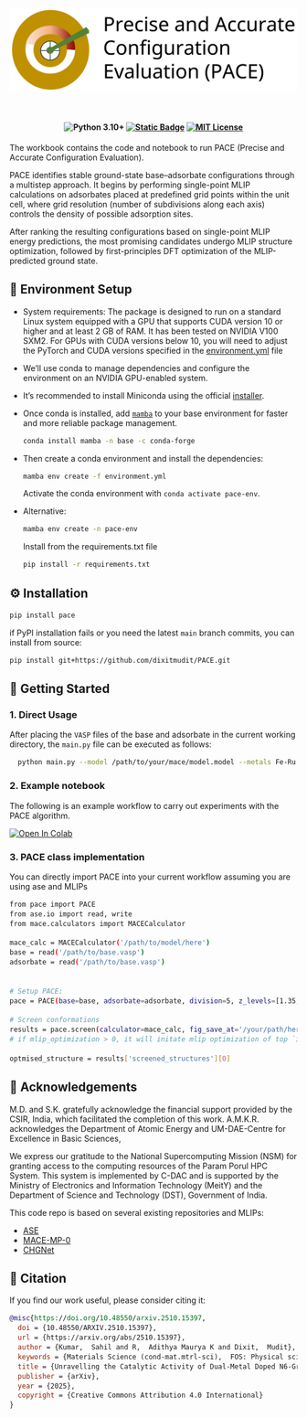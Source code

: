 <!-- <h1 align="center">PACE (Precise and Accurate Configuration Evaluation)</h1>

<h4 align="center">

</h4> -->
<p align="center">
  <img src="./logo_2.png" alt="Precise and Accurate Configuration Evaluation" width="600"/>
</p>
<br/>


<h4 align="center">


![Python 3.10+](https://img.shields.io/badge/python-3.10%2B-5C6216?logo=python&logoColor=white&style=flat-square)
[![Static Badge](https://img.shields.io/badge/doi-0.48550%2FarXiv.2510.15397-5C6216?style=flat-square)](https://doi.org/10.48550/arXiv.2510.15397)
[![MIT License](https://img.shields.io/badge/License-MIT-5C6216.svg?style=flat-square)](https://choosealicense.com/licenses/mit/)

</h4>
The workbook contains the code and notebook to run PACE (Precise and Accurate Configuration Evaluation).

PACE identifies stable ground-state base–adsorbate configurations through a multistep approach. It begins by performing single-point MLIP calculations on adsorbates placed at predefined grid points within the unit cell, where grid resolution (number of subdivisions along each axis) controls the density of possible adsorption sites.

After ranking the resulting configurations based on single-point MLIP energy predictions, the most promising candidates undergo MLIP structure optimization, followed by first-principles DFT optimization of the MLIP-predicted ground state. 


## 🚀 Environment Setup

- System requirements: The package is designed to run on a standard Linux system equipped with a GPU that supports CUDA version 10 or higher and at least 2 GB of RAM. It has been tested on NVIDIA V100 SXM2. For GPUs with CUDA versions below 10, you will need to adjust the PyTorch and CUDA versions specified in the [environment.yml](environment.yml) file

- We’ll use conda to manage dependencies and configure the environment on an NVIDIA GPU-enabled system.

- It’s recommended to install Miniconda using the official [installer](https://docs.conda.io/projects/miniconda/en/latest/miniconda-other-installer-links.html).
- Once conda is installed, add [`mamba`](https://mamba.readthedocs.io/en/latest/) to your base environment for faster and more reliable package management.

    ```bash
    conda install mamba -n base -c conda-forge
    ```
- Then create a conda environment and install the dependencies:
    ```bash
    mamba env create -f environment.yml
    ```
    Activate the conda environment with `conda activate pace-env`.
- Alternative:
    ```bash
    mamba env create -n pace-env
    ```
  Install from the requirements.txt file
    ```bash 
    pip install -r requirements.txt
    ```



## ⚙️ Installation

```sh
pip install pace
```

if PyPI installation fails or you need the latest `main` branch commits, you can install from source:

```sh
pip install git+https://github.com/dixitmudit/PACE.git
```
    
## 🧪 Getting Started

### 1. Direct Usage

After placing the `VASP` files of the base and adsorbate in the current working directory, the `main.py` file can be executed as follows:

```bash
  python main.py --model /path/to/your/mace/model.model --metals Fe-Ru Fe-Mo --adsorbates Li2S Li2S2 --device cuda
```

### 2. Example notebook

The following is an example workflow to carry out experiments with the PACE algorithm.

[![Open In Colab](https://colab.research.google.com/assets/colab-badge.svg)](https://colab.research.google.com/github/dixitmudit/PACE/blob/main/examples/pace-results.ipynb)

### 3. PACE class implementation 

You can directly import PACE into your current workflow assuming you are using ase and MLIPs

```bash
from pace import PACE
from ase.io import read, write
from mace.calculators import MACECalculator

mace_calc = MACECalculator('/path/to/model/here')
base = read('/path/to/base.vasp')
adsorbate = read('/path/to/base.vasp')


# Setup PACE:
pace = PACE(base=base, adsorbate=adsorbate, division=5, z_levels=[1.35, 1.75]) # z_levels: distance of adsorbate from base in Angstroms

# Screen conformations
results = pace.screen(calculator=mace_calc, fig_save_at='/your/path/here', mlip_optimization=3)
# if mlip_optimization > 0, it will initate mlip optimization of top `input: integer` (by_default: 20) structures.

optmised_structure = results['screened_structures'][0]


```

## 🌈 Acknowledgements

M.D. and S.K. gratefully acknowledge the financial support provided by the CSIR, India, which facilitated the completion of this work. A.M.K.R. acknowledges the Department of Atomic Energy and UM-DAE-Centre for Excellence in Basic Sciences, 

We express our gratitude to the National Supercomputing Mission (NSM) for granting access to the computing resources of the Param Porul HPC System. This system is implemented by C-DAC and is supported by the Ministry of Electronics and Information Technology (MeitY) and the Department of Science and Technology (DST), Government of India.

This code repo is based on several existing repositories and MLIPs:
* [ASE](https://gitlab.com/ase/ase)
* [MACE-MP-0](https://github.com/ACEsuit/mace)
* [CHGNet](https://github.com/CederGroupHub/chgnet/)


## 📝 Citation
If you find our work useful, please consider citing it:

```bibtex
@misc{https://doi.org/10.48550/arxiv.2510.15397,
  doi = {10.48550/ARXIV.2510.15397},
  url = {https://arxiv.org/abs/2510.15397},
  author = {Kumar,  Sahil and R,  Adithya Maurya K and Dixit,  Mudit},
  keywords = {Materials Science (cond-mat.mtrl-sci),  FOS: Physical sciences,  FOS: Physical sciences},
  title = {Unravelling the Catalytic Activity of Dual-Metal Doped N6-Graphene for Sulfur Reduction via Machine Learning-Accelerated First-Principles Calculations},
  publisher = {arXiv},
  year = {2025},
  copyright = {Creative Commons Attribution 4.0 International}
}
```
